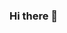 ### Hi there 👋

<!--
**abongini/abongini** is a ✨ _special_ ✨ repository because its `README.md` (this file) appears on your GitHub profile.

Here are some ideas to get you started:

- 🔭 I’m currently working on: a computer
- 🌱 I’m currently learning: chemistry
- 👯 I’m looking to collaborate: on my project
- 🤔 I’m looking for: help with my project
- 💬 Ask me about: not my project
- 📫 How to reach me: touch my shoulder
- ⚡ Fun fact: I am currently not on water
-->
